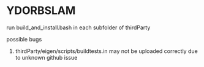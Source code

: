 # YDORBSLAM
run build_and_install.bash in each subfolder of thirdParty

possible bugs

1. thirdParty/eigen/scripts/buildtests.in may not be uploaded correctly due to unknown github issue
